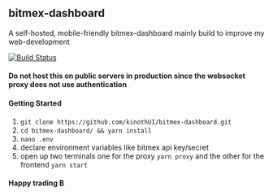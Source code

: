 ## bitmex-dashboard

A self-hosted, mobile-friendly bitmex-dashboard mainly build to improve my web-development

[![Build Status](https://travis-ci.com/kinothUI/bitmex-dashboard.svg?token=npdtKWtEe2tLdLfksyPn&branch=master)](https://travis-ci.com/kinothUI/bitmex-dashboard)

#### Do not host this on public servers in production since the websocket proxy does not use authentication

#### Getting Started

1. `git clone https://github.com/kinothUI/bitmex-dashboard.git`
2. `cd bitmex-dashboard/ && yarn install`
3. `nano .env`
4. declare environment variables like bitmex api key/secret
5. open up two terminals one for the proxy `yarn proxy` and the other for the frontend `yarn start`

#### Happy trading ₿
